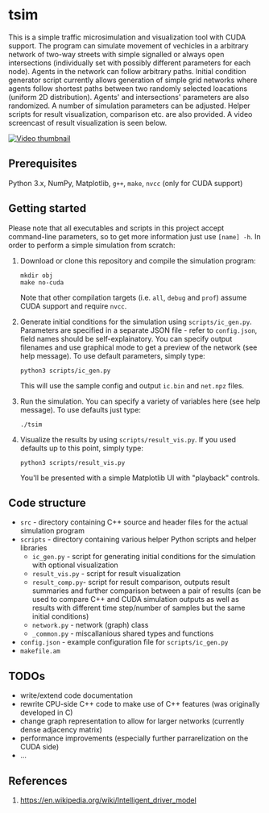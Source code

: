 # tsim
This is a simple traffic microsimulation and visualization tool with CUDA support. The program can simulate movement of vechicles in a arbitrary network of two-way streets with simple signalled or always open intersections (individually set with possibly different parameters for each node). Agents in the network can follow arbitrary paths. Initial condition generator script currently allows generation of simple grid networks where agents follow shortest paths between two randomly selected loacations (uniform 2D distribution). Agents' and intersections' parameters are also randomized. A number of simulation parameters can be adjusted. Helper scripts for result visualization, comparison etc. are also provided. A video screencast of result visualization is seen below.

[![Video thumbnail](https://img.youtube.com/vi/KCtCjPpy82A/0.jpg)](https://www.youtube.com/watch?v=KCtCjPpy82A)

## Prerequisites
Python 3.x, NumPy, Matplotlib, `g++`, `make`, `nvcc` (only for CUDA support)

## Getting started
Please note that all executables and scripts in this project accept command-line parameters, so to get more information just use `[name] -h`. In order to perform a simple simulation from scratch:
1. Download or clone this repository and compile the simulation program:
   
   ```
   mkdir obj
   make no-cuda
   ```
   
   Note that other compilation targets (i.e. `all`, `debug` and `prof`) assume CUDA support and require `nvcc`.
2. Generate initial conditions for the simulation using `scripts/ic_gen.py`. Parameters are specified in a separate JSON file - refer to `config.json`, field names should be self-explainatory. You can specify output filenames and use graphical mode to get a preview of the network (see help message). To use default parameters, simply type:
   
   ```
   python3 scripts/ic_gen.py
   ```
   
   This will use the sample config and output `ic.bin` and `net.npz` files.
3. Run the simulation. You can specify a variety of variables here (see help message). To use defaults just type:
   
   ```
   ./tsim
   ```
   
4. Visualize the results by using `scripts/result_vis.py`. If you used defaults up to this point, simply type:
   
   ```
   python3 scripts/result_vis.py
   ```
   
   You'll be presented with a simple Matplotlib UI with "playback" controls.
   
   

## Code structure
* `src` - directory containing C++ source and header files for the actual simulation program
* `scripts` - directory containing various helper Python scripts and helper libraries
  - `ic_gen.py` - script for generating initial conditions for the simulation with optional visualization
  - `result_vis.py` - script for result visualization
  - `result_comp.py`- script for result comparison, outputs result summaries and further comparison between a pair of results (can be used to compare C++ and CUDA simulation outputs as well as results with different time step/number of samples but the same initial conditions)
  - `network.py` - network (graph) class
  - `_common.py` - miscallanious shared types and functions
* `config.json` - example configuration file for `scripts/ic_gen.py`
* `makefile.am`

## TODOs
* write/extend code documentation
* rewrite CPU-side C++ code to make use of C++ features (was originally developed in C)
* change graph representation to allow for larger networks (currently dense adjacency matrix)
* performance improvements (especially further parrarelization on the CUDA side)
* ...

## References
1. https://en.wikipedia.org/wiki/Intelligent_driver_model
